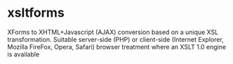 xsltforms
=========

XForms to XHTML+Javascript (AJAX) conversion based on a unique XSL transformation. Suitable server-side (PHP) or client-side (Internet Explorer, Mozilla FireFox, Opera, Safari) browser treatment where an XSLT 1.0 engine is available